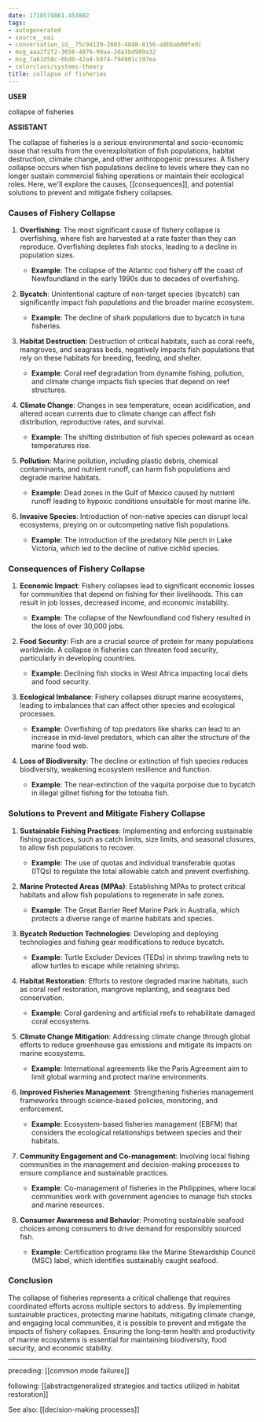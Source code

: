 ```yaml
---
date: 1718574861.453802
tags:
- autogenerated
- source__oai
- conversation_id__75c94129-2803-4848-8156-a0bbab00fedc
- msg_aaa2f2f2-3658-4076-99aa-2da3bd989a32
- msg_7a61d58c-6bd0-42a4-b074-f94901c197ea
- colorclass/systems-theory
title: collapse of fisheries
---
```


**USER**

collapse of fisheries


**ASSISTANT**

The collapse of fisheries is a serious environmental and socio-economic issue that results from the overexploitation of fish populations, habitat destruction, climate change, and other anthropogenic pressures. A fishery collapse occurs when fish populations decline to levels where they can no longer sustain commercial fishing operations or maintain their ecological roles. Here, we'll explore the causes, [[consequences]], and potential solutions to prevent and mitigate fishery collapses.

### Causes of Fishery Collapse

1. **Overfishing**: The most significant cause of fishery collapse is overfishing, where fish are harvested at a rate faster than they can reproduce. Overfishing depletes fish stocks, leading to a decline in population sizes.

   - **Example**: The collapse of the Atlantic cod fishery off the coast of Newfoundland in the early 1990s due to decades of overfishing.

2. **Bycatch**: Unintentional capture of non-target species (bycatch) can significantly impact fish populations and the broader marine ecosystem.

   - **Example**: The decline of shark populations due to bycatch in tuna fisheries.

3. **Habitat Destruction**: Destruction of critical habitats, such as coral reefs, mangroves, and seagrass beds, negatively impacts fish populations that rely on these habitats for breeding, feeding, and shelter.

   - **Example**: Coral reef degradation from dynamite fishing, pollution, and climate change impacts fish species that depend on reef structures.

4. **Climate Change**: Changes in sea temperature, ocean acidification, and altered ocean currents due to climate change can affect fish distribution, reproductive rates, and survival.

   - **Example**: The shifting distribution of fish species poleward as ocean temperatures rise.

5. **Pollution**: Marine pollution, including plastic debris, chemical contaminants, and nutrient runoff, can harm fish populations and degrade marine habitats.

   - **Example**: Dead zones in the Gulf of Mexico caused by nutrient runoff leading to hypoxic conditions unsuitable for most marine life.

6. **Invasive Species**: Introduction of non-native species can disrupt local ecosystems, preying on or outcompeting native fish populations.

   - **Example**: The introduction of the predatory Nile perch in Lake Victoria, which led to the decline of native cichlid species.

### Consequences of Fishery Collapse

1. **Economic Impact**: Fishery collapses lead to significant economic losses for communities that depend on fishing for their livelihoods. This can result in job losses, decreased income, and economic instability.

   - **Example**: The collapse of the Newfoundland cod fishery resulted in the loss of over 30,000 jobs.

2. **Food Security**: Fish are a crucial source of protein for many populations worldwide. A collapse in fisheries can threaten food security, particularly in developing countries.

   - **Example**: Declining fish stocks in West Africa impacting local diets and food security.

3. **Ecological Imbalance**: Fishery collapses disrupt marine ecosystems, leading to imbalances that can affect other species and ecological processes.

   - **Example**: Overfishing of top predators like sharks can lead to an increase in mid-level predators, which can alter the structure of the marine food web.

4. **Loss of Biodiversity**: The decline or extinction of fish species reduces biodiversity, weakening ecosystem resilience and function.

   - **Example**: The near-extinction of the vaquita porpoise due to bycatch in illegal gillnet fishing for the totoaba fish.

### Solutions to Prevent and Mitigate Fishery Collapse

1. **Sustainable Fishing Practices**: Implementing and enforcing sustainable fishing practices, such as catch limits, size limits, and seasonal closures, to allow fish populations to recover.

   - **Example**: The use of quotas and individual transferable quotas (ITQs) to regulate the total allowable catch and prevent overfishing.

2. **Marine Protected Areas (MPAs)**: Establishing MPAs to protect critical habitats and allow fish populations to regenerate in safe zones.

   - **Example**: The Great Barrier Reef Marine Park in Australia, which protects a diverse range of marine habitats and species.

3. **Bycatch Reduction Technologies**: Developing and deploying technologies and fishing gear modifications to reduce bycatch.

   - **Example**: Turtle Excluder Devices (TEDs) in shrimp trawling nets to allow turtles to escape while retaining shrimp.

4. **Habitat Restoration**: Efforts to restore degraded marine habitats, such as coral reef restoration, mangrove replanting, and seagrass bed conservation.

   - **Example**: Coral gardening and artificial reefs to rehabilitate damaged coral ecosystems.

5. **Climate Change Mitigation**: Addressing climate change through global efforts to reduce greenhouse gas emissions and mitigate its impacts on marine ecosystems.

   - **Example**: International agreements like the Paris Agreement aim to limit global warming and protect marine environments.

6. **Improved Fisheries Management**: Strengthening fisheries management frameworks through science-based policies, monitoring, and enforcement.

   - **Example**: Ecosystem-based fisheries management (EBFM) that considers the ecological relationships between species and their habitats.

7. **Community Engagement and Co-management**: Involving local fishing communities in the management and decision-making processes to ensure compliance and sustainable practices.

   - **Example**: Co-management of fisheries in the Philippines, where local communities work with government agencies to manage fish stocks and marine resources.

8. **Consumer Awareness and Behavior**: Promoting sustainable seafood choices among consumers to drive demand for responsibly sourced fish.

   - **Example**: Certification programs like the Marine Stewardship Council (MSC) label, which identifies sustainably caught seafood.

### Conclusion

The collapse of fisheries represents a critical challenge that requires coordinated efforts across multiple sectors to address. By implementing sustainable practices, protecting marine habitats, mitigating climate change, and engaging local communities, it is possible to prevent and mitigate the impacts of fishery collapses. Ensuring the long-term health and productivity of marine ecosystems is essential for maintaining biodiversity, food security, and economic stability.


---

preceding: [[common mode failures]]  


following: [[abstractgeneralized strategies and tactics utilized in habitat restoration]]

See also: [[decision-making processes]]
